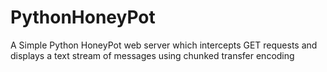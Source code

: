 # PythonHoneyPot
A Simple Python HoneyPot web server which intercepts GET requests and displays a text stream of messages using chunked transfer encoding
